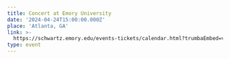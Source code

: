 ```yaml
---
title: Concert at Emory University
date: '2024-04-24T15:00:00.000Z'
place: 'Atlanta, GA'
link: >-
  https://schwartz.emory.edu/events-tickets/calendar.html?trumbaEmbed=view%3Devent%26eventid%3D166381715
type: event
---
```


